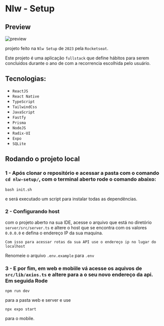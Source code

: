 # Nlw - Setup

## Preview

![preview](https://user-images.githubusercontent.com/93036812/213884302-dd49fbd4-9f12-48a2-8fb9-9340b3301788.png)


projeto feito na `Nlw Setup` de `2023` pela `Rocketseat`.

Este projeto é uma aplicação `fullstack` que define hábitos para serem concluidos durante o ano de com a recorrencia escolhida pelo usuário.


## Tecnologias:
- `ReactJS`
- `React Native`
- `TypeScript`
- `TailwindCss`
- `JavaScript`
- `Fastfy`
- `Prisma`
- `NodeJS`
- `Radix-UI`
- `Expo`
- `SQLite`

## Rodando o projeto local

### 1 - Após clonar o repositório e acessar a pasta com o comando ```cd nlw-setup/```, com o terminal aberto rode o comando abaixo:

```
bash init.sh
```

e será executado um script para instalar todas as dependências.

### 2 - Configurando host

com o projeto aberto na sua IDE, acesse o arquivo que está no diretório `server/src/server.ts` e altere o host que se encontra com os valores `0.0.0.0` e defina o endereço IP da sua maquina.

`Com isso para acessar rotas da sua API use o endereço ip no lugar do localhost`

Renomeie o arquivo `.env.example` para `.env`


### 3 - E por fim, em web e mobiile vá acesse os aquivos de `src/lib/axios.ts` e altere para a o seu novo endereço da api. Em seguida Rode 
```
npm run dev
```

para a pasta web e server e use


```
npx expo start
``` 

para o mobile.

